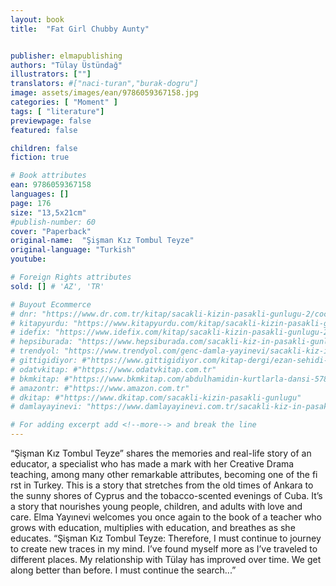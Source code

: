 ```yaml
---
layout: book
title:  "Fat Girl Chubby Aunty"


publisher: elmapublishing
authors: "Tülay Üstündağ"
illustrators: [""]
translators: #["naci-turan","burak-dogru"]
image: assets/images/ean/9786059367158.jpg
categories: [ "Moment" ]
tags: [ "literature"]
previewpage: false
featured: false

children: false
fiction: true

# Book attributes
ean: 9786059367158
languages: []
page: 176
size: "13,5x21cm"
#publish-number: 60
cover: "Paperback"
original-name:  "Şişman Kız Tombul Teyze"
original-language: "Turkish"
youtube:

# Foreign Rights attributes
sold: [] # 'AZ', 'TR'

# Buyout Ecommerce
# dnr: "https://www.dr.com.tr/kitap/sacakli-kizin-pasakli-gunlugu-2/cocuk-ve-genclik/genclik-10-yas/roman-oyku/urunno=0001893059001"
# kitapyurdu: "https://www.kitapyurdu.com/kitap/sacakli-kizin-pasakli-gunlugu-2-/560122.html&filter_name=Sa%C3%A7akl%C4%B1+K%C4%B1z%27%C4%B1n+Pasakl%C4%B1+G%C3%BCnl%C3%BC%C4%9F%C3%BC+2"
# idefix: "https://www.idefix.com/kitap/sacakli-kizin-pasakli-gunlugu-2/cocuk-ve-genclik/genclik-10-yas/roman-oyku/urunno=0001893059001"
# hepsiburada: "https://www.hepsiburada.com/sacakli-kiz-in-pasakli-gunlugu-2-damla-yayinevi-p-HBV000012ER86"
# trendyol: "https://www.trendyol.com/genc-damla-yayinevi/sacakli-kiz-in-pasakli-gunlugu-2-p-54825777"
# gittigidiyor: #"https://www.gittigidiyor.com/kitap-dergi/ezan-sehidi-adnan-menderes_pdp_732728793"
# odatvkitap: #"https://www.odatvkitap.com.tr"
# bkmkitap: #"https://www.bkmkitap.com/abdulhamidin-kurtlarla-dansi-578226"
# amazontr: #"https://www.amazon.com.tr"
# dkitap: #"https://www.dkitap.com/sacakli-kizin-pasakli-gunlugu"
# damlayayinevi: "https://www.damlayayinevi.com.tr/sacakli-kiz-in-pasakli-gunlugu-2-bu-iste-bi-terslik-var"

# For adding excerpt add <!--more--> and break the line
---
```

“Şişman Kız Tombul Teyze” shares the memories and real-life story of an educator, a specialist
who has made a mark with her Creative Drama
teaching, among many other remarkable attributes,
becoming one of the fi rst in Turkey. This is a story
that stretches from the old times of Ankara to the
sunny shores of Cyprus and the tobacco-scented
evenings of Cuba. It’s a story that nourishes young
people, children, and adults with love and care.
Elma Yayınevi welcomes you once again to the
book of a teacher who grows with education, multiplies with education, and breathes as she educates.
“Şişman Kız Tombul Teyze:
Therefore, I must continue to journey to create
new traces in my mind. I’ve found myself more as
I’ve traveled to different places. My relationship
with Tülay has improved over time. We get along
better than before. I must continue the search...”
<!--more--> 

